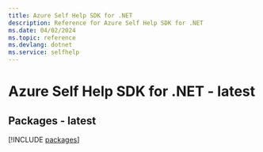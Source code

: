 ```yaml
---
title: Azure Self Help SDK for .NET
description: Reference for Azure Self Help SDK for .NET
ms.date: 04/02/2024
ms.topic: reference
ms.devlang: dotnet
ms.service: selfhelp
---
```

# Azure Self Help SDK for .NET - latest
## Packages - latest
[!INCLUDE [packages](self-help-index.md)]